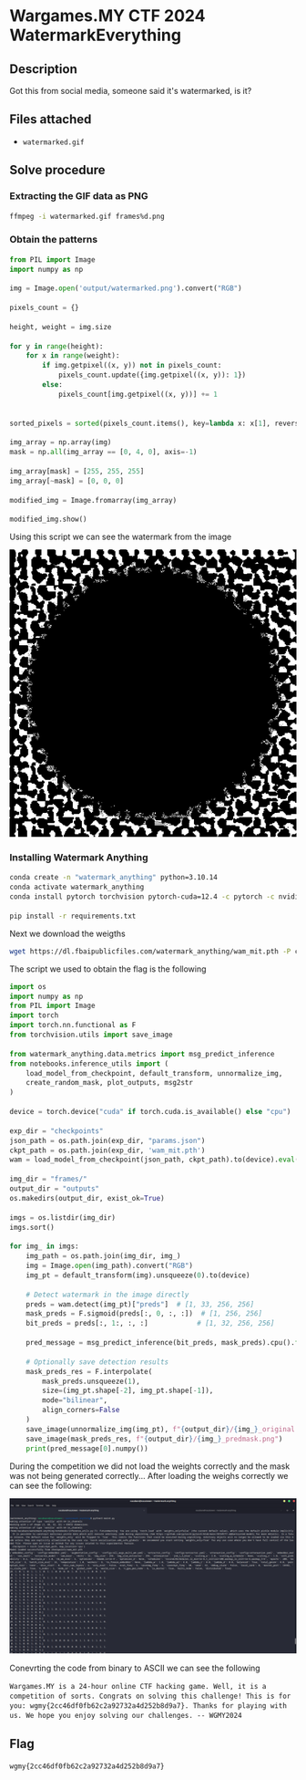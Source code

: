 # Wargames.MY CTF 2024 WatermarkEverything

## Description

Got this from social media, someone said it's watermarked, is it?

## Files attached

- `watermarked.gif`

## Solve procedure

### Extracting the GIF data as PNG 

```bash
ffmpeg -i watermarked.gif frames%d.png
```

### Obtain the patterns

```python
from PIL import Image
import numpy as np

img = Image.open('output/watermarked.png').convert("RGB")

pixels_count = {}

height, weight = img.size

for y in range(height):
    for x in range(weight):
        if img.getpixel((x, y)) not in pixels_count:
            pixels_count.update({img.getpixel((x, y)): 1})
        else:
            pixels_count[img.getpixel((x, y))] += 1
    

sorted_pixels = sorted(pixels_count.items(), key=lambda x: x[1], reverse=True)

img_array = np.array(img)
mask = np.all(img_array == [0, 4, 0], axis=-1)

img_array[mask] = [255, 255, 255]
img_array[~mask] = [0, 0, 0]

modified_img = Image.fromarray(img_array)

modified_img.show()
```

Using this script we can see the watermark from the image

![](test-1.png)

### Installing Watermark Anything

```bash
conda create -n "watermark_anything" python=3.10.14
conda activate watermark_anything
conda install pytorch torchvision pytorch-cuda=12.4 -c pytorch -c nvidia

pip install -r requirements.txt
```

Next we download the weigths

```bash
wget https://dl.fbaipublicfiles.com/watermark_anything/wam_mit.pth -P checkpoints/
```

The script we used to obtain the flag is the following

```python
import os
import numpy as np
from PIL import Image
import torch
import torch.nn.functional as F
from torchvision.utils import save_image

from watermark_anything.data.metrics import msg_predict_inference
from notebooks.inference_utils import (
    load_model_from_checkpoint, default_transform, unnormalize_img,
    create_random_mask, plot_outputs, msg2str
)

device = torch.device("cuda" if torch.cuda.is_available() else "cpu")

exp_dir = "checkpoints"
json_path = os.path.join(exp_dir, "params.json")
ckpt_path = os.path.join(exp_dir, 'wam_mit.pth')
wam = load_model_from_checkpoint(json_path, ckpt_path).to(device).eval()

img_dir = "frames/"
output_dir = "outputs"
os.makedirs(output_dir, exist_ok=True)

imgs = os.listdir(img_dir)
imgs.sort()

for img_ in imgs:
    img_path = os.path.join(img_dir, img_)
    img = Image.open(img_path).convert("RGB")
    img_pt = default_transform(img).unsqueeze(0).to(device)
    
    # Detect watermark in the image directly
    preds = wam.detect(img_pt)["preds"]  # [1, 33, 256, 256]
    mask_preds = F.sigmoid(preds[:, 0, :, :])  # [1, 256, 256]
    bit_preds = preds[:, 1:, :, :]            # [1, 32, 256, 256]
    
    pred_message = msg_predict_inference(bit_preds, mask_preds).cpu().float()

    # Optionally save detection results
    mask_preds_res = F.interpolate(
        mask_preds.unsqueeze(1), 
        size=(img_pt.shape[-2], img_pt.shape[-1]), 
        mode="bilinear", 
        align_corners=False
    )
    save_image(unnormalize_img(img_pt), f"{output_dir}/{img_}_original.png")
    save_image(mask_preds_res, f"{output_dir}/{img_}_predmask.png")
    print(pred_message[0].numpy())
```

During the competition we did not load the weights correctly and the mask was not being generated correctly... After loading the weighs correctly we can see the following:

![](image.png)

Conevrting the code from binary to ASCII we can see the following

`Wargames.MY is a 24-hour online CTF hacking game. Well, it is a competition of sorts. Congrats on solving this challenge! This is for you: wgmy{2cc46df0fb62c2a92732a4d252b8d9a7}. Thanks for playing with us. We hope you enjoy solving our challenges. -- WGMY2024`

## Flag

`wgmy{2cc46df0fb62c2a92732a4d252b8d9a7}`